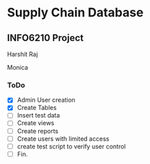 # Supply Chain Database

## INFO6210 Project

Harshit Raj

Monica

### ToDo

- [x] Admin User creation
- [x] Create Tables
- [ ] Insert test data
- [ ] Create views
- [ ] Create reports
- [ ] Create users with limited access
- [ ] create test script to verify user control
- [ ] Fin.
